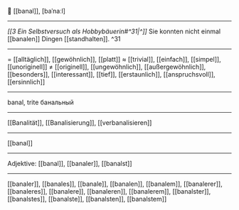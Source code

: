 🥱 [[banal]], [baˈnaːl]

---
*[[3  Ein Selbstversuch als Hobbybäuerin#^31|^]]* Sie konnten nicht einmal [[banalen]] Dingen [[standhalten]]. ^31

---
= [[alltäglich]], [[gewöhnlich]], [[platt]]
≈ [[trivial]], [[einfach]], [[simpel]], [[unoriginell]]
≠ [[originell]], [[ungewöhnlich]], [[außergewöhnlich]], [[besonders]], [[interessant]], [[tief]], [[erstaunlich]], [[anspruchsvoll]], [[ersinnlich]]

---
banal, trite
банальный

---
[[Banalität]], [[Banalisierung]], [[verbanalisieren]]

---
[[banal]]


---
Adjektive: [[banal]], [[banaler]], [[banalst]]

---
[[banaler]], [[banales]], [[banale]], [[banalen]], [[banalem]], [[banalerer]], [[banaleres]], [[banalere]], [[banaleren]], [[banalerem]], [[banalster]], [[banalstes]], [[banalste]], [[banalsten]], [[banalstem]]